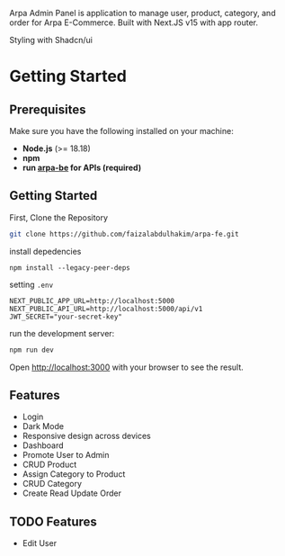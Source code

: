 Arpa Admin Panel is application to manage user, product, category, and order for Arpa E-Commerce. Built with Next.JS v15 with app router.

Styling with Shadcn/ui

# Getting Started
## Prerequisites

Make sure you have the following installed on your machine:

- **Node.js** (>= 18.18)
- **npm**
- **run [arpa-be](https://github.com/faizalabdulhakim/arpa-be) for APIs (required)**

## Getting Started

First, Clone the Repository

```bash
git clone https://github.com/faizalabdulhakim/arpa-fe.git
```

install depedencies
```
npm install --legacy-peer-deps
```
setting `.env`
```
NEXT_PUBLIC_APP_URL=http://localhost:5000
NEXT_PUBLIC_API_URL=http://localhost:5000/api/v1
JWT_SECRET="your-secret-key"
```

run the development server:

```bash
npm run dev
```

Open [http://localhost:3000](http://localhost:3000) with your browser to see the result.

## Features
- Login
- Dark Mode
- Responsive design across devices
- Dashboard
- Promote User to Admin
- CRUD Product
- Assign Category to Product
- CRUD Category
- Create Read Update Order

## TODO Features
- Edit User
